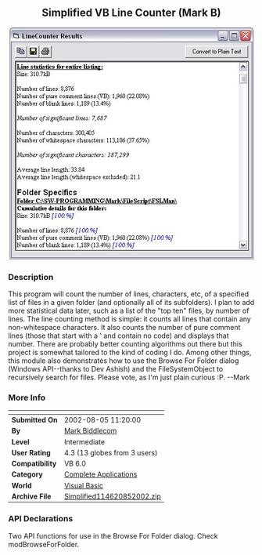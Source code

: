 ﻿<div align="center">

## Simplified VB Line Counter \(Mark B\)

<img src="PIC2002851328371335.JPG">
</div>

### Description

This program will count the number of lines, characters, etc, of a specified list of files in a given folder (and optionally all of its subfolders). I plan to add more statistical data later, such as a list of the "top ten" files, by number of lines. The line counting method is simple: it counts all lines that contain any non-whitespace characters. It also counts the number of pure comment lines (those that start with a ' and contain no code) and displays that number. There are probably better counting algorithms out there but this project is somewhat tailored to the kind of coding I do. Among other things, this module also demonstrates how to use the Browse For Folder dialog (Windows API--thanks to Dev Ashish) and the FileSystemObject to recursively search for files. Please vote, as I'm just plain curious :P.  --Mark
 
### More Info
 


<span>             |<span>
---                |---
**Submitted On**   |2002-08-05 11:20:00
**By**             |[Mark Biddlecom](https://github.com/Planet-Source-Code/PSCIndex/blob/master/ByAuthor/mark-biddlecom.md)
**Level**          |Intermediate
**User Rating**    |4.3 (13 globes from 3 users)
**Compatibility**  |VB 6\.0
**Category**       |[Complete Applications](https://github.com/Planet-Source-Code/PSCIndex/blob/master/ByCategory/complete-applications__1-27.md)
**World**          |[Visual Basic](https://github.com/Planet-Source-Code/PSCIndex/blob/master/ByWorld/visual-basic.md)
**Archive File**   |[Simplified114620852002\.zip](https://github.com/Planet-Source-Code/mark-biddlecom-simplified-vb-line-counter-mark-b__1-37648/archive/master.zip)

### API Declarations

Two API functions for use in the Browse For Folder dialog. Check modBrowseForFolder.





